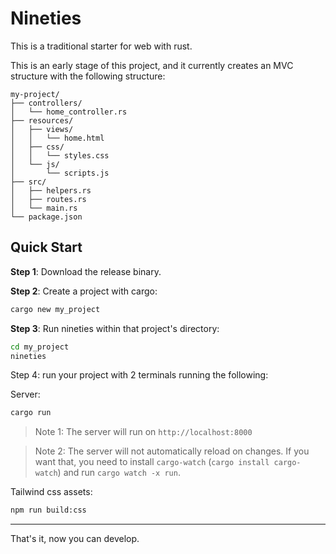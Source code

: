 
# Nineties

This is a traditional starter for web with rust.

This is an early stage of this project, and it currently creates an MVC structure with the following structure:

```
my-project/
├── controllers/
│   └── home_controller.rs
├── resources/
│   ├── views/
│   │   └── home.html
│   ├── css/
│   │   └── styles.css
│   └── js/
│       └── scripts.js
├── src/
│   ├── helpers.rs
│   ├── routes.rs
│   └── main.rs
└── package.json
```

## Quick Start

**Step 1**: Download the release binary.

**Step 2**: Create a project with cargo:

```bash
cargo new my_project
```

**Step 3**: Run nineties within that project's directory:

```bash
cd my_project
nineties
```

Step 4: run your project with 2 terminals running the following:

Server:

```bash
cargo run
```

> Note 1: The server will run on `http://localhost:8000`

> Note 2: The server will not automatically reload on changes. If you want that, you need to
>         install `cargo-watch` (`cargo install cargo-watch`) and run `cargo watch -x run`.

Tailwind css assets:

```bash
npm run build:css
```

---

That's it, now you can develop.